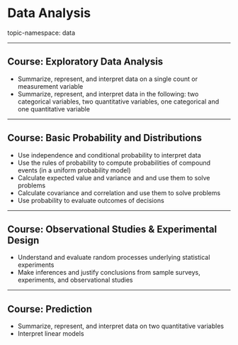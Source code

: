 # Data Analysis

topic-namespace: data


---
## Course: Exploratory Data Analysis

- Summarize, represent, and interpret data on a single count or measurement variable
- Summarize, represent, and interpret data in the following: two categorical variables, two quantitative variables, one categorical and one quantitative variable


---
## Course: Basic Probability and Distributions

- Use independence and conditional probability to interpret data
- Use the rules of probability to compute probabilities of compound events (in a uniform probability model)
- Calculate expected value and variance and and use them to solve problems
- Calculate covariance and correlation and use them to solve problems
- Use probability to evaluate outcomes of decisions

---
## Course: Observational Studies & Experimental Design

- Understand and evaluate random processes underlying statistical experiments
- Make inferences and justify conclusions from sample surveys, experiments, and observational studies

---
## Course: Prediction

- Summarize, represent, and interpret data on two quantitative variables
- Interpret linear models
